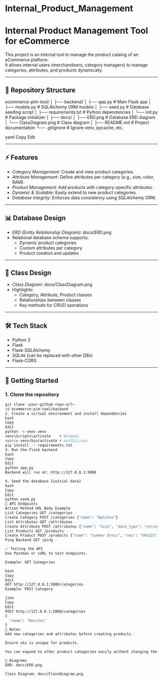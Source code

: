 # Internal_Product_Management
# Internal Product Management Tool for eCommerce

This project is an internal tool to manage the product catalog of an eCommerce platform.  
It allows internal users (merchandisers, category managers) to manage categories, attributes, and products dynamically.

---

## 📂 Repository Structure

ecommerce-pim-tool/
│
├── backend/
│ ├── app.py # Main Flask app
│ ├── models.py # SQLAlchemy ORM models
│ ├── seed.py # Database seeding script
│ ├── requirements.txt # Python dependencies
│ └── init.py # Package initializer
│
├── docs/
│ ├── ERD.png # Database ERD diagram
│ └── ClassDiagram.png # Class diagram
│
├── README.md # Project documentation
└── .gitignore # Ignore venv, pycache, etc.

yaml
Copy
Edit

---

## ⚡ Features

- *Category Management:* Create and view product categories.
- *Attribute Management:* Define attributes per category (e.g., size, color, RAM).
- *Product Management:* Add products with category-specific attributes.
- *Dynamic & Scalable:* Easily extend to new product categories.
- *Database Integrity:* Enforces data consistency using SQLAlchemy ORM.

---

## 📊 Database Design

- *ERD (Entity Relationship Diagram):* docs/ERD.png
- Relational database schema supports:
  - Dynamic product categories
  - Custom attributes per category
  - Product creation and updates

---

## 🧩 Class Design

- *Class Diagram:* docs/ClassDiagram.png
- Highlights:
  - Category, Attribute, Product classes
  - Relationships between classes
  - Key methods for CRUD operations

---

## 🛠 Tech Stack

- Python 3
- Flask
- Flask-SQLAlchemy
- SQLite (can be replaced with other DBs)
- Flask-CORS

---

## 🚀 Getting Started

### 1. Clone the repository
```bash
git clone <your-github-repo-url>
cd ecommerce-pim-tool/backend
2. Create a virtual environment and install dependencies
bash
Copy
Edit
python -m venv venv
venv\Scripts\activate    # Windows
source venv/bin/activate # macOS/Linux
pip install -r requirements.txt
3. Run the Flask backend
bash
Copy
Edit
python app.py
Backend will run at: http://127.0.0.1:5000

4. Seed the database (initial data)
bash
Copy
Edit
python seed.py
🔗 API Endpoints
Action Method URL Body Example
List Categories GET /categories -
Create Category POST /categories {"name": "Watches"}
List Attributes GET /attributes -
Create Attribute POST /attributes {"name": "Size", "data_type": "string"}
List Products GET /products -
Create Product POST /products {"name": "Summer Dress", "sku": "SKU123", "category_id": 1, "price": 1200}
Ping Backend GET /ping -

✅ Testing the API
Use Postman or cURL to test endpoints.

Example: GET Categories

bash
Copy
Edit
GET http://127.0.0.1:5000/categories
Example: POST Category

json
Copy
Edit
POST http://127.0.0.1:5000/categories
{
  "name": "Watches"
}
📄 Notes
Add new categories and attributes before creating products.

Ensure sku is unique for products.

You can expand to other product categories easily without changing the database structure.

📸 Diagrams
ERD: docs/ERD.png

Class Diagram: docs/ClassDiagram.png
